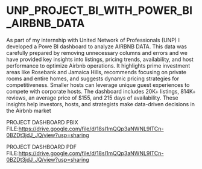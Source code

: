# UNP_PROJECT_BI_WITH_POWER_BI_AIRBNB_DATA

As part of my internship with United Network of Professionals (UNP) I developed a Powe BI dashboard to analyze AIRBNB DATA. This data was carefully prepared by removing unnecessary columns and errors and we have provided key insights into listings, pricing trends, availability, and host performance to optimize Airbnb operations. It highlights prime investment areas like Rosebank and Jamaica Hills, recommends focusing on private rooms and entire homes, and suggests dynamic pricing strategies for competitiveness. Smaller hosts can leverage unique guest experiences to compete with corporate hosts. The dashboard includes 20K+ listings, 814K+ reviews, an average price of $155, and 215 days of availability. These insights help investors, hosts, and strategists make data-driven decisions in the Airbnb market

PROJECT DASHBOARD PBIX FILE:https://drive.google.com/file/d/18sI1mQQp3aNWNL9lTCn-0BZDt3jdJ_JQ/view?usp=sharing

PROJECT DASHBOARD PDF FILE:https://drive.google.com/file/d/18sI1mQQp3aNWNL9lTCn-0BZDt3jdJ_JQ/view?usp=sharing
